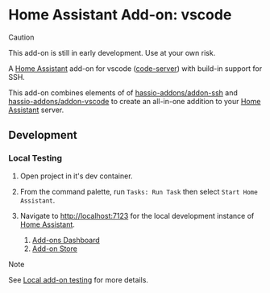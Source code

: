 # Home Assistant Add-on: vscode

> [!CAUTION]
> This add-on is still in early development. Use at your own risk.

A [Home Assistant] add-on for vscode ([code-server]) with build-in support for SSH.

This add-on combines elements of of [hassio-addons/addon-ssh] and [hassio-addons/addon-vscode] to create an all-in-one addition to your [Home Assistant] server.

## Development

### Local Testing

1. Open project in it's dev container.

1. From the command palette, run `Tasks: Run Task` then select `Start Home Assistant`.

1. Navigate to [http://localhost:7123](http://localhost:7123/) for the local development instance of [Home Assistant].

   1. [Add-ons Dashboard](http://localhost:7123/hassio/dashboard)
   1. [Add-on Store](http://localhost:7123/hassio/store)

> [!NOTE]
> See [Local add-on testing](https://developers.home-assistant.io/docs/add-ons/testing) for more details.

[code-server]: https://github.com/coder/code-server
[hassio-addons/addon-ssh]: https://github.com/hassio-addons/addon-ssh
[hassio-addons/addon-vscode]: https://github.com/hassio-addons/addon-vscode
[home assistant]: https://www.home-assistant.io/
